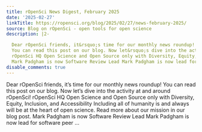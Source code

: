 ```yaml
---
title: rOpenSci News Digest, February 2025
date: '2025-02-27'
linkTitle: https://ropensci.org/blog/2025/02/27/news-february-2025/
source: Blog on rOpenSci - open tools for open science
description: |2-

  Dear rOpenSci friends, it&rsquo;s time for our monthly news roundup!
  You can read this post on our blog. Now let&rsquo;s dive into the activity at and around rOpenSci!
  rOpenSci HQ Open Science and Open Source only with Diversity, Equity, Inclusion, and Accessibility Including all of humanity is and always will be at the heart of open science. Read more about our mission in our blog post.
  Mark Padgham is now Software Review Lead Mark Padgham is now lead for software peer ...
disable_comments: true
---
```


Dear rOpenSci friends, it&rsquo;s time for our monthly news roundup!
You can read this post on our blog. Now let&rsquo;s dive into the activity at and around rOpenSci!
rOpenSci HQ Open Science and Open Source only with Diversity, Equity, Inclusion, and Accessibility Including all of humanity is and always will be at the heart of open science. Read more about our mission in our blog post.
Mark Padgham is now Software Review Lead Mark Padgham is now lead for software peer ...